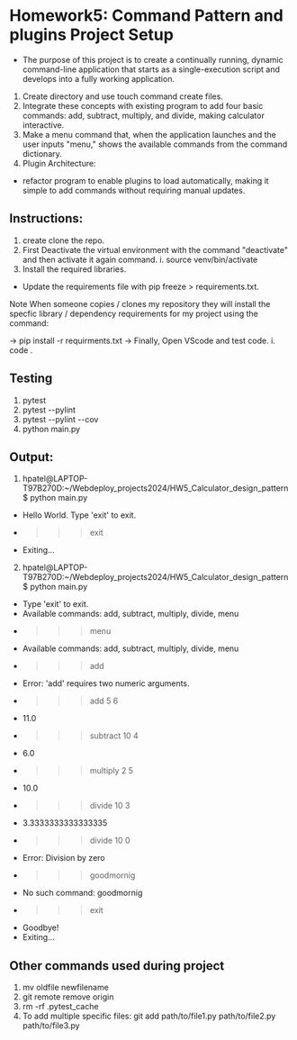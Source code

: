 # Homework5: Command Pattern and plugins Project Setup
- The purpose of this project is to create a continually running, dynamic command-line application that starts as a single-execution script and develops into a fully working application. 
1. Create directory and use touch command create files.
2. Integrate these concepts with existing program to add four basic commands: add, subtract, multiply, and divide, making calculator interactive.
3. Make a menu command that, when the application launches and the user inputs "menu," shows the available commands from the command dictionary.
4. Plugin Architecture:
 - refactor program to enable plugins to load automatically, making it simple to add commands without requiring manual updates.
## Instructions:
1. create clone the repo.
2. First Deactivate the virtual environment with the command "deactivate" and then activate it again command.
  i. source venv/bin/activate
3. Install the required libraries.
  - Update the requirements file with pip freeze > requirements.txt.

Note When someone copies / clones my repository they will install the specfic library / dependency requirements for my project using the command:

-> pip install -r requirments.txt
-> Finally, Open VScode and test code.
   i. code .

## Testing

1. pytest
2. pytest --pylint
3. pytest --pylint --cov
4. python main.py

## Output:
1. hpatel@LAPTOP-T97B270D:~/Webdeploy_projects2024/HW5_Calculator_design_pattern$ python main.py
- Hello World. Type 'exit' to exit.
-  >>> exit
-  Exiting...

2. hpatel@LAPTOP-T97B270D:~/Webdeploy_projects2024/HW5_Calculator_design_pattern$ python main.py
-  Type 'exit' to exit.
-  Available commands: add, subtract, multiply, divide, menu
-  >>> menu
-  Available commands: add, subtract, multiply, divide, menu
-  >>> add
-  Error: 'add' requires two numeric arguments.
-  >>> add 5 6
-  11.0
-  >>> subtract 10 4
-  6.0
-  >>> multiply 2 5
-  10.0
-  >>> divide 10 3
-  3.3333333333333335
-  >>> divide 10 0
-  Error: Division by zero
-  >>> goodmornig
-  No such command: goodmornig
-  >>> exit
-  Goodbye!
-  Exiting...

## Other commands used during project
 1. mv oldfile newfilename
 2. git remote remove origin
 3. rm -rf .pytest_cache
 4. To add multiple specific files: git add path/to/file1.py path/to/file2.py path/to/file3.py
